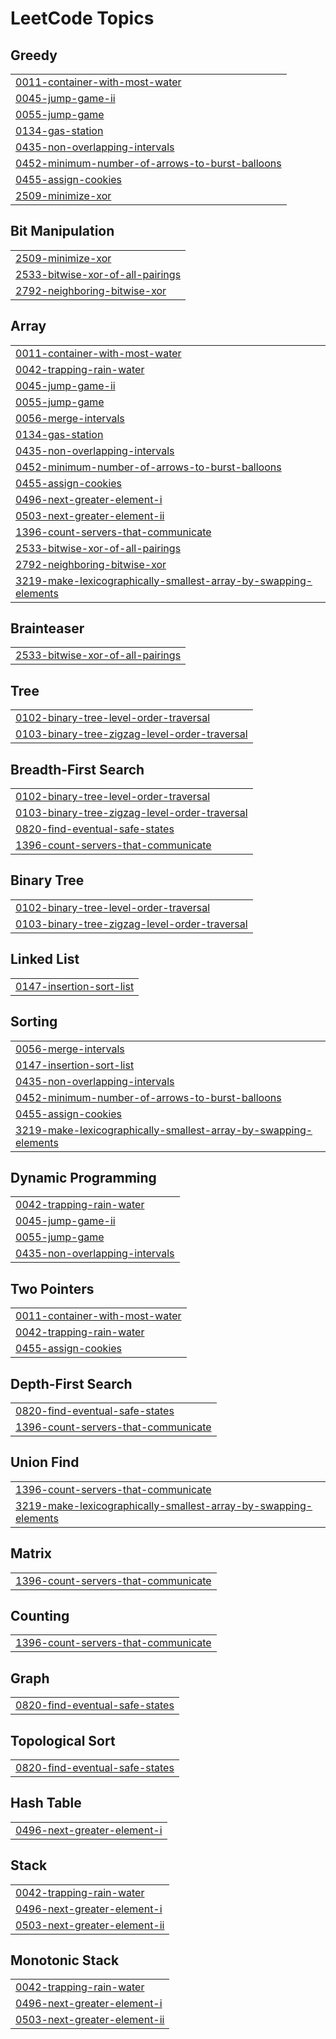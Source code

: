 <!---LeetCode Topics Start-->
# LeetCode Topics
## Greedy
|  |
| ------- |
| [0011-container-with-most-water](https://github.com/rishiiiidha/DSA-SHEET/tree/master/0011-container-with-most-water) |
| [0045-jump-game-ii](https://github.com/rishiiiidha/DSA-SHEET/tree/master/0045-jump-game-ii) |
| [0055-jump-game](https://github.com/rishiiiidha/DSA-SHEET/tree/master/0055-jump-game) |
| [0134-gas-station](https://github.com/rishiiiidha/DSA-SHEET/tree/master/0134-gas-station) |
| [0435-non-overlapping-intervals](https://github.com/rishiiiidha/DSA-SHEET/tree/master/0435-non-overlapping-intervals) |
| [0452-minimum-number-of-arrows-to-burst-balloons](https://github.com/rishiiiidha/DSA-SHEET/tree/master/0452-minimum-number-of-arrows-to-burst-balloons) |
| [0455-assign-cookies](https://github.com/rishiiiidha/DSA-SHEET/tree/master/0455-assign-cookies) |
| [2509-minimize-xor](https://github.com/rishiiiidha/DSA-SHEET/tree/master/2509-minimize-xor) |
## Bit Manipulation
|  |
| ------- |
| [2509-minimize-xor](https://github.com/rishiiiidha/DSA-SHEET/tree/master/2509-minimize-xor) |
| [2533-bitwise-xor-of-all-pairings](https://github.com/rishiiiidha/DSA-SHEET/tree/master/2533-bitwise-xor-of-all-pairings) |
| [2792-neighboring-bitwise-xor](https://github.com/rishiiiidha/DSA-SHEET/tree/master/2792-neighboring-bitwise-xor) |
## Array
|  |
| ------- |
| [0011-container-with-most-water](https://github.com/rishiiiidha/DSA-SHEET/tree/master/0011-container-with-most-water) |
| [0042-trapping-rain-water](https://github.com/rishiiiidha/DSA-SHEET/tree/master/0042-trapping-rain-water) |
| [0045-jump-game-ii](https://github.com/rishiiiidha/DSA-SHEET/tree/master/0045-jump-game-ii) |
| [0055-jump-game](https://github.com/rishiiiidha/DSA-SHEET/tree/master/0055-jump-game) |
| [0056-merge-intervals](https://github.com/rishiiiidha/DSA-SHEET/tree/master/0056-merge-intervals) |
| [0134-gas-station](https://github.com/rishiiiidha/DSA-SHEET/tree/master/0134-gas-station) |
| [0435-non-overlapping-intervals](https://github.com/rishiiiidha/DSA-SHEET/tree/master/0435-non-overlapping-intervals) |
| [0452-minimum-number-of-arrows-to-burst-balloons](https://github.com/rishiiiidha/DSA-SHEET/tree/master/0452-minimum-number-of-arrows-to-burst-balloons) |
| [0455-assign-cookies](https://github.com/rishiiiidha/DSA-SHEET/tree/master/0455-assign-cookies) |
| [0496-next-greater-element-i](https://github.com/rishiiiidha/DSA-SHEET/tree/master/0496-next-greater-element-i) |
| [0503-next-greater-element-ii](https://github.com/rishiiiidha/DSA-SHEET/tree/master/0503-next-greater-element-ii) |
| [1396-count-servers-that-communicate](https://github.com/rishiiiidha/DSA-SHEET/tree/master/1396-count-servers-that-communicate) |
| [2533-bitwise-xor-of-all-pairings](https://github.com/rishiiiidha/DSA-SHEET/tree/master/2533-bitwise-xor-of-all-pairings) |
| [2792-neighboring-bitwise-xor](https://github.com/rishiiiidha/DSA-SHEET/tree/master/2792-neighboring-bitwise-xor) |
| [3219-make-lexicographically-smallest-array-by-swapping-elements](https://github.com/rishiiiidha/DSA-SHEET/tree/master/3219-make-lexicographically-smallest-array-by-swapping-elements) |
## Brainteaser
|  |
| ------- |
| [2533-bitwise-xor-of-all-pairings](https://github.com/rishiiiidha/DSA-SHEET/tree/master/2533-bitwise-xor-of-all-pairings) |
## Tree
|  |
| ------- |
| [0102-binary-tree-level-order-traversal](https://github.com/rishiiiidha/DSA-SHEET/tree/master/0102-binary-tree-level-order-traversal) |
| [0103-binary-tree-zigzag-level-order-traversal](https://github.com/rishiiiidha/DSA-SHEET/tree/master/0103-binary-tree-zigzag-level-order-traversal) |
## Breadth-First Search
|  |
| ------- |
| [0102-binary-tree-level-order-traversal](https://github.com/rishiiiidha/DSA-SHEET/tree/master/0102-binary-tree-level-order-traversal) |
| [0103-binary-tree-zigzag-level-order-traversal](https://github.com/rishiiiidha/DSA-SHEET/tree/master/0103-binary-tree-zigzag-level-order-traversal) |
| [0820-find-eventual-safe-states](https://github.com/rishiiiidha/DSA-SHEET/tree/master/0820-find-eventual-safe-states) |
| [1396-count-servers-that-communicate](https://github.com/rishiiiidha/DSA-SHEET/tree/master/1396-count-servers-that-communicate) |
## Binary Tree
|  |
| ------- |
| [0102-binary-tree-level-order-traversal](https://github.com/rishiiiidha/DSA-SHEET/tree/master/0102-binary-tree-level-order-traversal) |
| [0103-binary-tree-zigzag-level-order-traversal](https://github.com/rishiiiidha/DSA-SHEET/tree/master/0103-binary-tree-zigzag-level-order-traversal) |
## Linked List
|  |
| ------- |
| [0147-insertion-sort-list](https://github.com/rishiiiidha/DSA-SHEET/tree/master/0147-insertion-sort-list) |
## Sorting
|  |
| ------- |
| [0056-merge-intervals](https://github.com/rishiiiidha/DSA-SHEET/tree/master/0056-merge-intervals) |
| [0147-insertion-sort-list](https://github.com/rishiiiidha/DSA-SHEET/tree/master/0147-insertion-sort-list) |
| [0435-non-overlapping-intervals](https://github.com/rishiiiidha/DSA-SHEET/tree/master/0435-non-overlapping-intervals) |
| [0452-minimum-number-of-arrows-to-burst-balloons](https://github.com/rishiiiidha/DSA-SHEET/tree/master/0452-minimum-number-of-arrows-to-burst-balloons) |
| [0455-assign-cookies](https://github.com/rishiiiidha/DSA-SHEET/tree/master/0455-assign-cookies) |
| [3219-make-lexicographically-smallest-array-by-swapping-elements](https://github.com/rishiiiidha/DSA-SHEET/tree/master/3219-make-lexicographically-smallest-array-by-swapping-elements) |
## Dynamic Programming
|  |
| ------- |
| [0042-trapping-rain-water](https://github.com/rishiiiidha/DSA-SHEET/tree/master/0042-trapping-rain-water) |
| [0045-jump-game-ii](https://github.com/rishiiiidha/DSA-SHEET/tree/master/0045-jump-game-ii) |
| [0055-jump-game](https://github.com/rishiiiidha/DSA-SHEET/tree/master/0055-jump-game) |
| [0435-non-overlapping-intervals](https://github.com/rishiiiidha/DSA-SHEET/tree/master/0435-non-overlapping-intervals) |
## Two Pointers
|  |
| ------- |
| [0011-container-with-most-water](https://github.com/rishiiiidha/DSA-SHEET/tree/master/0011-container-with-most-water) |
| [0042-trapping-rain-water](https://github.com/rishiiiidha/DSA-SHEET/tree/master/0042-trapping-rain-water) |
| [0455-assign-cookies](https://github.com/rishiiiidha/DSA-SHEET/tree/master/0455-assign-cookies) |
## Depth-First Search
|  |
| ------- |
| [0820-find-eventual-safe-states](https://github.com/rishiiiidha/DSA-SHEET/tree/master/0820-find-eventual-safe-states) |
| [1396-count-servers-that-communicate](https://github.com/rishiiiidha/DSA-SHEET/tree/master/1396-count-servers-that-communicate) |
## Union Find
|  |
| ------- |
| [1396-count-servers-that-communicate](https://github.com/rishiiiidha/DSA-SHEET/tree/master/1396-count-servers-that-communicate) |
| [3219-make-lexicographically-smallest-array-by-swapping-elements](https://github.com/rishiiiidha/DSA-SHEET/tree/master/3219-make-lexicographically-smallest-array-by-swapping-elements) |
## Matrix
|  |
| ------- |
| [1396-count-servers-that-communicate](https://github.com/rishiiiidha/DSA-SHEET/tree/master/1396-count-servers-that-communicate) |
## Counting
|  |
| ------- |
| [1396-count-servers-that-communicate](https://github.com/rishiiiidha/DSA-SHEET/tree/master/1396-count-servers-that-communicate) |
## Graph
|  |
| ------- |
| [0820-find-eventual-safe-states](https://github.com/rishiiiidha/DSA-SHEET/tree/master/0820-find-eventual-safe-states) |
## Topological Sort
|  |
| ------- |
| [0820-find-eventual-safe-states](https://github.com/rishiiiidha/DSA-SHEET/tree/master/0820-find-eventual-safe-states) |
## Hash Table
|  |
| ------- |
| [0496-next-greater-element-i](https://github.com/rishiiiidha/DSA-SHEET/tree/master/0496-next-greater-element-i) |
## Stack
|  |
| ------- |
| [0042-trapping-rain-water](https://github.com/rishiiiidha/DSA-SHEET/tree/master/0042-trapping-rain-water) |
| [0496-next-greater-element-i](https://github.com/rishiiiidha/DSA-SHEET/tree/master/0496-next-greater-element-i) |
| [0503-next-greater-element-ii](https://github.com/rishiiiidha/DSA-SHEET/tree/master/0503-next-greater-element-ii) |
## Monotonic Stack
|  |
| ------- |
| [0042-trapping-rain-water](https://github.com/rishiiiidha/DSA-SHEET/tree/master/0042-trapping-rain-water) |
| [0496-next-greater-element-i](https://github.com/rishiiiidha/DSA-SHEET/tree/master/0496-next-greater-element-i) |
| [0503-next-greater-element-ii](https://github.com/rishiiiidha/DSA-SHEET/tree/master/0503-next-greater-element-ii) |
<!---LeetCode Topics End-->
